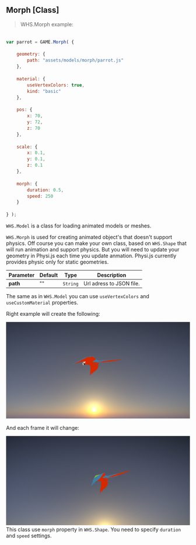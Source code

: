<h2 class="ws" id="morph">Morph [Class]</h2>

> WHS.Morph example:

```javascript

var parrot = GAME.Morph( {

    geometry: {
        path: "assets/models/morph/parrot.js"
    },

    material: {
        useVertexColors: true,
        kind: "basic"
    },

    pos: {
        x: 70,
        y: 72,
        z: 70
    },

    scale: {
        x: 0.1,
        y: 0.1,
        z: 0.1
    },

    morph: {
        duration: 0.5,
        speed: 250
    }

} );

```

`WHS.Model` is a class for loading animated models or meshes.

`WHS.Morph` is used for creating animated object's that doesn't support physics. Off course you can make your own class, based on `WHS.Shape` that will run animation and support physics. But you will need to update your geometry in Physi.js each time you update anmation. Physi.js currently provides physic only for static geometries. 

Parameter      |       Default        | Type               | Description |
-------------- | -------------------- | ------------------ | ----------- |
**path**       | ""                   | `String`           | Url adress to JSON file.

The same as in `WHS.Model` you can use `useVertexColors` and `useCustomMaterial` properties.

Right example will create the following:

<img src="images/shapes/morph.png">

And each frame it will change:

<img src="images/shapes/morph2.png">

<aside class="notice">
	This class use <code>morph</code> property in <code>WHS.Shape</code>. You need to specify <code>duration</code> and <code>speed</code> settings.
</aside>